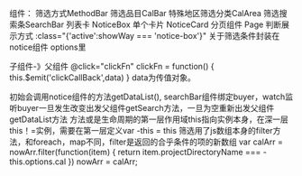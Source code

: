 组件：
筛选方式MethodBar
筛选品目CalBar
特殊地区筛选分类CalArea
筛选搜索条SearchBar
列表卡 NoticeBox
单个卡片 NoticeCard
分页组件 Page
判断展示方式 :class="{'active':showWay === 'notice-box'}"
关于筛选条件封装在 notice组件 options里

子组件-》父组件 @click="clickFn"
	clickFn = function() { this.$emit('clickCallBack',data) } data为传值对象。

初始会调用notice组件的方法getDataList(),
searchBar组件绑定buyer，watch监听buyer一旦发生改变出发父组件getSearch方法，一旦为空重新出发父组件getDataList方法
方法或是生命周期的第一层作用域this指向实例本身，在深一层this！=实例，需要在第一层定义var -this = this
筛选用了js数组本身的filter方法，和foreach，map不同，filter是返回的合乎条件的项的新数组
var calArr = nowArr.filter(function(item) {
	return item.projectDirectoryName === -this.options.cal
})
nowArr = calArr; 
